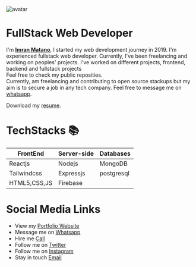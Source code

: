 ![avatar](https://avatars.githubusercontent.com/u/57650911?v=4)

# FullStack Web Developer
  I'm [**Imran Matano**](https://imran-matano.web.app),
  I started my web development journey in 2019. I'm experienced fullstack web developer.  Currently, I've been freelancing and working on peoples' projects.
  I've worked on different projects, frontend, backend and fullstack projects<br/>
  Feel free to check my public reposities.<br/>
  Currently, am freelancing and contributing to open source stackups but my aim is to secure a job in any tech company.
  Feel free to message me on [whatsapp](https://wa.me/254734720752).

Download my <a href="https://github.com/imrany/imrany/blob/main/resume.docx" download="imran's resume">resume</a>.

  # TechStacks 📚
  | FrontEnd    | Server-side | Databases |
  |-------------|-------------|-----------|
  |Reactjs      |Nodejs       |MongoDB    |
  |Tailwindcss|Expressjs    |postgresql      |
  |HTML5,CSS,JS |Firebase     |           |


# Social Media Links

* View my [Portfolio Website](https://imran-matano.web.app)
* Message me on [Whatsapp](https://wa.me/+254734720752)
* Hire me [Call](tel:0734720752)
* Follow me on [Twitter](https://twitter.com/matano_imran)
* Follow me on [Instagram](https://instagram.com/imrany00)
* Stay in touch [Email](mailto:imranmat254@gmail.com)
